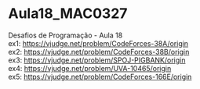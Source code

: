 # Aula18_MAC0327
Desafios de Programação - Aula 18 <br/>
ex1:  https://vjudge.net/problem/CodeForces-38A/origin<br/>
ex2:  https://vjudge.net/problem/CodeForces-38B/origin<br/>
ex3:  https://vjudge.net/problem/SPOJ-PIGBANK/origin<br/>
ex4:  https://vjudge.net/problem/UVA-10465/origin<br/>
ex5:  https://vjudge.net/problem/CodeForces-166E/origin

